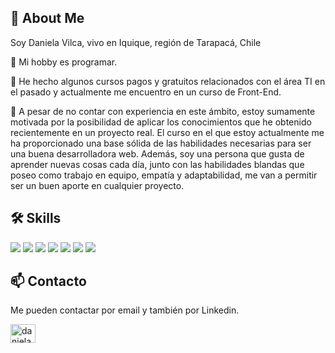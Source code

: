 ## 🌱 About Me
 Soy Daniela Vilca, vivo en Iquique, región de Tarapacá, Chile  

🌱 Mi hobby es programar.  

🌱 He hecho algunos cursos pagos y gratuitos relacionados con el área TI en el pasado y actualmente me encuentro en un curso de Front-End.  
   
🤔 A pesar de no contar con experiencia en este ámbito, estoy sumamente motivada por la posibilidad de aplicar los conocimientos que he obtenido recientemente en un proyecto real.
   El curso en el que estoy actualmente me ha proporcionado una base sólida de las habilidades necesarias para ser una buena desarrolladora web. 
   Además, soy una persona que gusta de aprender nuevas cosas cada día, junto con las habilidades blandas que poseo como trabajo en equipo, empatía y adaptabilidad, me van a              permitir ser un buen aporte en cualquier proyecto.  
   
## 🛠 Skills
<img src="https://img.shields.io/badge/HTML5-E34F26?style=for-the-badge&logo=html5&logoColor=white"/> <img src="https://img.shields.io/badge/Bootstrap-563D7C?style=for-the-badge&logo=bootstrap&logoColor=white"/> <img src="https://img.shields.io/badge/CSS3-1572B6?style=for-the-badge&logo=css3&logoColor=white"/> <img src="https://img.shields.io/badge/Vue%20js-35495E?style=for-the-badge&logo=vuedotjs&logoColor=4FC08D"/> <img src="https://img.shields.io/badge/JavaScript-323330?style=for-the-badge&logo=javascript&logoColor=F7DF1E"/>
<img src="https://img.shields.io/badge/firebase-ffca28?style=for-the-badge&logo=firebase&logoColor=black"/> <img src="https://img.shields.io/badge/Adobe%20Photoshop-31A8FF?style=for-the-badge&logo=Adobe%20Photoshop&logoColor=black"/>

## 📫 Contacto 
Me pueden contactar por email y también por Linkedin.
<p align="left">
<a href="https://linkedin.com/in/daniela-vilca-zúñiga-5600152b4" target="blank"><img align="center" src="https://raw.githubusercontent.com/rahuldkjain/github-profile-readme-generator/master/src/images/icons/Social/linked-in-alt.svg" alt="daniela-vilca-zúñiga-5600152b4" height="30" width="40" /></a>
</p>



